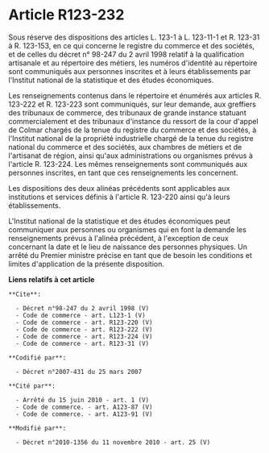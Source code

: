 # Article R123-232

Sous réserve des dispositions des articles L. 123-1 à L. 123-11-1 et R. 123-31 à R. 123-153, en ce qui concerne le registre
du commerce et des sociétés, et de celles du décret n° 98-247 du 2 avril 1998 relatif à la qualification artisanale et au
répertoire des métiers, les numéros d'identité au répertoire sont communiqués aux personnes inscrites et à leurs
établissements par l'Institut national de la statistique et des études économiques. 

Les renseignements contenus dans le répertoire et énumérés aux articles R. 123-222 et R. 123-223 sont communiqués, sur leur
demande, aux greffiers des tribunaux de commerce, des tribunaux de grande instance statuant commercialement et des tribunaux
d'instance du ressort de la cour d'appel de Colmar chargés de la tenue du registre du commerce et des sociétés, à l'Institut
national de la propriété industrielle chargé de la tenue du registre national du commerce et des sociétés, aux chambres de
métiers et de l'artisanat de région, ainsi qu'aux administrations ou organismes prévus à l'article R. 123-224. Les mêmes
renseignements sont communiqués aux personnes inscrites, en tant que ces renseignements les concernent. 

Les dispositions des deux alinéas précédents sont applicables aux institutions et services définis à l'article R. 123-220
ainsi qu'à leurs établissements. 

L'Institut national de la statistique et des études économiques peut communiquer aux personnes ou organismes qui en font la
demande les renseignements prévus à l'alinéa précédent, à l'exception de ceux concernant la date et le lieu de naissance des
personnes physiques. Un arrêté du Premier ministre précise en tant que de besoin les conditions et limites d'application de
la présente disposition.

**Liens relatifs à cet article**

	**Cite**:

	  - Décret n°98-247 du 2 avril 1998 (V)
	  - Code de commerce - art. L123-1 (V)
	  - Code de commerce - art. R123-220 (V)
	  - Code de commerce - art. R123-222 (V)
	  - Code de commerce - art. R123-224 (V)
	  - Code de commerce - art. R123-31 (V)

	**Codifié par**:

	  - Décret n°2007-431 du 25 mars 2007

	**Cité par**:

	  - Arrêté du 15 juin 2010 - art. 1 (V)
	  - Code de commerce. - art. A123-87 (V)
	  - Code de commerce. - art. A123-91 (V)

	**Modifié par**:

	  - Décret n°2010-1356 du 11 novembre 2010 - art. 25 (V)
